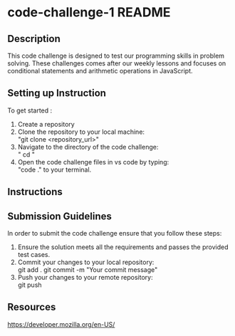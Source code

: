# code-challenge-1 README

## Description
This code challenge is designed to test our programming skills in problem solving. 
These challenges comes after our weekly lessons and focuses on conditional statements and arithmetic operations in JavaScript.
## Setting up Instruction
To get started :
1. Create a repository
2. Clone the repository to your local machine:    
"git clone <repository_url>"
3. Navigate to the directory of the code challenge:   
" cd <code-challenge-1>"
4. Open the code challenge files in vs code by typing:   
"code ." to your terminal.

## Instructions

## Submission Guidelines
In order to submit the code challenge ensure that you follow these steps:
1. Ensure the solution meets all the requirements and passes the provided test cases.
2. Commit your changes to your local repository:     
git add .
git commit -m "Your commit message"
3. Push your changes to your remote repository:   
git push

## Resources
https://developer.mozilla.org/en-US/


